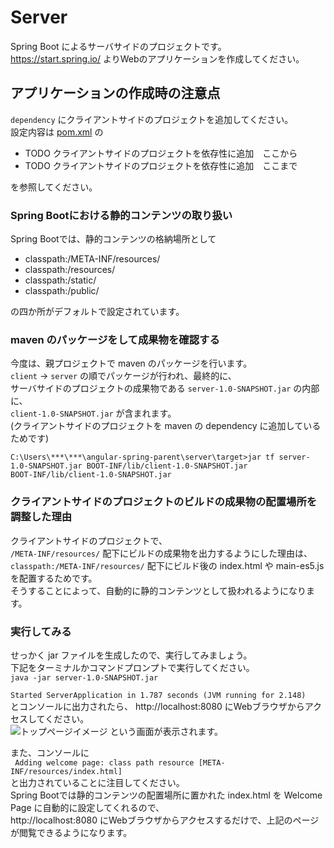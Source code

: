 # Server
Spring Boot によるサーバサイドのプロジェクトです。  
https://start.spring.io/ よりWebのアプリケーションを作成してください。

## アプリケーションの作成時の注意点
`dependency` にクライアントサイドのプロジェクトを追加してください。  
設定内容は [pom.xml](pom.xml) の
 - TODO クライアントサイドのプロジェクトを依存性に追加　ここから
 - TODO クライアントサイドのプロジェクトを依存性に追加　ここまで

を参照してください。

### Spring Bootにおける静的コンテンツの取り扱い
Spring Bootでは、静的コンテンツの格納場所として
 - classpath:/META-INF/resources/
 - classpath:/resources/
 - classpath:/static/
 - classpath:/public/

の四か所がデフォルトで設定されています。  

### maven のパッケージをして成果物を確認する
今度は、親プロジェクトで maven のパッケージを行います。  
`client` → `server` の順でパッケージが行われ、最終的に、  
サーバサイドのプロジェクトの成果物である `server-1.0-SNAPSHOT.jar` の内部に、  
`client-1.0-SNAPSHOT.jar` が含まれます。  
(クライアントサイドのプロジェクトを maven の dependency に追加しているためです)

```
C:\Users\***\***\angular-spring-parent\server\target>jar tf server-1.0-SNAPSHOT.jar BOOT-INF/lib/client-1.0-SNAPSHOT.jar
BOOT-INF/lib/client-1.0-SNAPSHOT.jar
```

### クライアントサイドのプロジェクトのビルドの成果物の配置場所を調整した理由
クライアントサイドのプロジェクトで、  
`/META-INF/resources/` 配下にビルドの成果物を出力するようにした理由は、  
`classpath:/META-INF/resources/` 配下にビルド後の index.html や main-es5.js を配置するためです。  
そうすることによって、自動的に静的コンテンツとして扱われるようになります。

### 実行してみる
せっかく jar ファイルを生成したので、実行してみましょう。  
下記をターミナルかコマンドプロンプトで実行してください。  
`java -jar server-1.0-SNAPSHOT.jar` 

`Started ServerApplication in 1.787 seconds (JVM running for 2.148)`  
とコンソールに出力されたら、 http://localhost:8080 にWebブラウザからアクセスしてください。  
![トップページイメージ](../../../../images/index.jpg)
という画面が表示されます。

また、コンソールに  
` Adding welcome page: class path resource [META-INF/resources/index.html]`  
と出力されていることに注目してください。  
Spring Bootでは静的コンテンツの配置場所に置かれた index.html を Welcome Page に自動的に設定してくれるので、  
http://localhost:8080 にWebブラウザからアクセスするだけで、上記のページが閲覧できるようになります。

